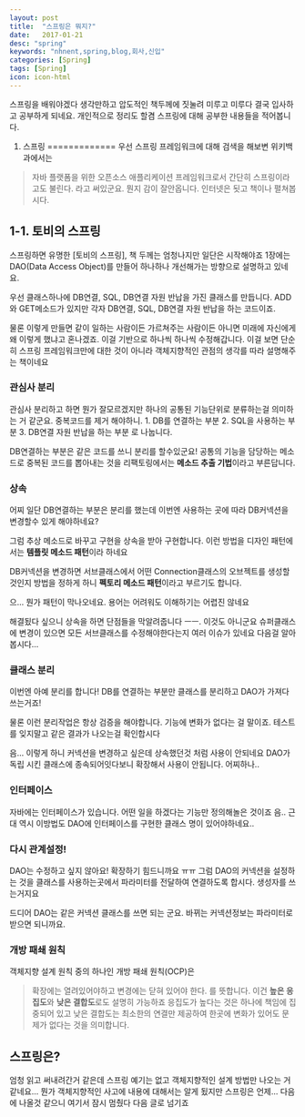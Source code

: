 ```yaml
---
layout: post
title:  "스프링은 뭐지?"
date:   2017-01-21
desc: "spring"
keywords: "nhnent,spring,blog,회사,신입"
categories: [Spring]
tags: [Spring]
icon: icon-html
---
```


스프링을 배워야겠다 생각만하고 압도적인 책두께에 짓눌려 미루고 미루다 결국 입사하고 공부하게 되네요. 개인적으로 정리도 할겸 스프링에 대해 공부한 내용들을 적어봅니다.


1. 스프링
=============
우선 스프링 프레임워크에 대해 검색을 해보변 위키백과에서는 
> 자바 플랫폼을 위한 오픈소스 애플리케이션 프레임워크로서 간단히 스프링이라고도 불린다.
라고 써있군요. 뭔지 감이 잘안옵니다.
인터넷은 됫고 책이나 펼쳐봅시다.

1-1. 토비의 스프링
---------------
스프링하면 유명한 [토비의 스프링], 책 두께는 엄청나지만 일단은 시작해야죠
1장에는 DAO(Data Access Object)를 만들어 하나하나 개선해가는 방향으로 설명하고 있네요.

우선 클래스하나에 DB연결, SQL, DB연결 자원 반납을 가진 클래스를 만듭니다.
ADD와 GET메소드가 있지만 각자 DB연결, SQL, DB연결 자원 반납을 하는 코드이죠.

물론 이렇게 만들면 같이 일하는 사람이든 가르쳐주는 사람이든 아니면 미래에 자신에게 왜 이렇게 했냐고 혼나겠죠. 이걸 기반으로 하나씩 하나씩 수정해갑니다.
이걸 보면 단순히 스프링 프레임워크만에 대한 것이 아니라 객체지향적인 관점의 생각를 따라 설명해주는 책이네요

### 관심사 분리
관심사 분리하고 하면 뭔가 잘모르겠지만 하나의 공통된 기능단위로 분류하는걸 의미하는 거 같군요.
중복코드를 제거 해야하니.
    1. DB를 연결하는 부분
    2. SQL을 사용하는 부분
    3. DB연결 자원 반납을 하는 부분
로 나눕니다.

DB연결하는 부분은 같은 코드를 쓰니 분리를 할수있군요!
공통의 기능을 담당하는 메소드로 중복된 코드를 뽑아내는 것을 리팩토링에서는 **메소드 추출 기법**이라고 부른답니다.


### 상속
어찌 일단 DB연결하는 부분은 분리를 했는데 이번엔 사용하는 곳에 따라 DB커넥션을 변경할수 있게 해야하네요?

그럼 추상 메소드로 바꾸고 구현을 상속을 받아 구현합니다.
이런 방법을 디자인 패턴에서는 **템플릿 메소드 패턴**이라 하네요

DB커넥션을 변경하면 서브클래스에서 어떤 Connection클래스의 오브젝트를 생성할것인지 방법을 정하게 하니 **펙토리 메소드 패턴**이라고 부르기도 합니다.

으... 뭔가 패턴이 막나오네요. 용어는 어려워도 이해하기는 어렵진 않네요

해결됬다 싶으니 상속을 하면 단점들을 막알려줍니다  ㅡㅡ. 이것도 아니군요
슈퍼클래스에 변경이 있으면 모든 서브클래스를 수정해야한다는지 여러 이슈가 있네요 다음걸 알아봅시다...


### 클래스 분리
이번엔 아예 분리를 합니다!
DB를 연결하는 부분만 클래스를 분리하고 DAO가 가져다 쓰는거죠!

물론 이런 분리작업은 항상 검증을 해야합니다. 기능에 변화가 없다는 걸 말이죠.
테스트를 잊지말고 같은 결과가 나오는걸 확인합시다

음... 이렇게 하니 커넥션을 변경하고 싶은데 상속했던것 처럼 사용이 안되네요 DAO가 독립 시킨 클래스에 종속되어잇다보니 확장해서 사용이 안됩니다.
어찌하나..

### 인터페이스
자바에는 인터페이스가 있습니다. 어떤 일을 하겠다는 기능만 정의해놀은 것이죠
음.. 근대 역시 이방법도 DAO에 인터페이스를 구현한 클래스 명이 있어야하네요..

### 다시 관계설정!
DAO는 수정하고 싶지 않아요! 확장하기 힘드니까요 ㅠㅠ
그럼 DAO의 커넥션을 설정하는 것을 클래스를 사용하는곳에서 파라미터를 전달하여 연결하도록 합시다. 생성자를 쓰는거지요

드디어 DAO는 같은 커넥션 클래스를 쓰면 되는 군요. 바뀌는 커넥션정보는 파라미터로 받으면 되니까요.

### 개방 패쇄 원칙
객체지향 설계 원칙 중의 하나인 개방 패쇄 원칙(OCP)은
> 확장에는 열려있어야하고 변경에는 닫혀 있어야 한다.
를 뜻합니다.
이건 **높은 응집도**와 **낮은 결합도**로도 설명히 가능하죠
응집도가 높다는 것은 하나에 책임에 집중되어 있고 낮은 결합도는 최소한의 연결만 제공하여 한곳에 변화가 있어도 문제가 없다는 것을 의미합니다.

## 스프링은?
엄청 읽고 써내려간거 같은데 스프링 예기는 없고 객체지향적인 설계 방법만 나오는 거 같네요... 뭔가 객체지향적인 사고에 내용에 대해서는 알게 됬지만 스프링은 언제... 다음에 나올것 같으니 여기서 잠시 멈췄다 다음 글로 넘기죠